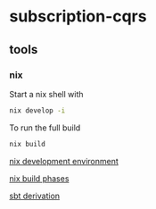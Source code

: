 # subscription-cqrs

## tools

### nix

Start a nix shell with

```sh
nix develop -i
```

To run the full build

```sh
nix build
```

[nix development environment](https://nixos.wiki/wiki/Development_environment_with_nix-shell)

[nix build phases](https://nixos.org/manual/nixpkgs/stable/#sec-stdenv-phases)

[sbt derivation](https://github.com/zaninime/sbt-derivation)
